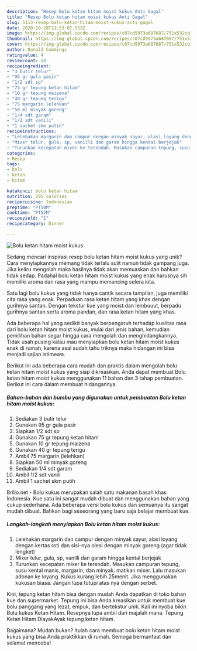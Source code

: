 ```yaml
---
description: "Resep Bolu ketan hitam moist kukus Anti Gagal"
title: "Resep Bolu ketan hitam moist kukus Anti Gagal"
slug: 5113-resep-bolu-ketan-hitam-moist-kukus-anti-gagal
date: 2020-10-28T21:53:07.553Z
image: https://img-global.cpcdn.com/recipes/c07cd5973a687687/751x532cq70/bolu-ketan-hitam-moist-kukus-foto-resep-utama.jpg
thumbnail: https://img-global.cpcdn.com/recipes/c07cd5973a687687/751x532cq70/bolu-ketan-hitam-moist-kukus-foto-resep-utama.jpg
cover: https://img-global.cpcdn.com/recipes/c07cd5973a687687/751x532cq70/bolu-ketan-hitam-moist-kukus-foto-resep-utama.jpg
author: Donald Cummings
ratingvalue: 4
reviewcount: 14
recipeingredient:
- "3 butir telur"
- "95 gr gula pasir"
- "1/2 sdt sp"
- "75 gr tepung ketan hitam"
- "10 gr tepung maizena"
- "40 gr tepung terigu"
- "75 margarin lelehkan"
- "50 ml minyak goreng"
- "1/4 sdt garam"
- "1/2 sdt vanili"
- "1 sachet skm putih"
recipeinstructions:
- "Lelehakan margarin dan campur dengan minyak sayur, alasi loyang dengan kertas roti dan sisi-nya olesi dengan minyak goreng (agar tidak lengket)"
- "Mixer telur, gula, sp, vanilli dan garam hingga kental berjejak"
- "Turunkan kecepatan mixer ke terendah. Masukan campuran tepung, susu kental manis, margarin, dan minyak. matikan mixer. Lalu masukan adonan ke loyang. Kukus kurang lebih 25menit. Jika menggunakan kukusan biasa. Jangan lupa tutupi atas nya dengan serbet."
categories:
- Resep
tags:
- bolu
- ketan
- hitam

katakunci: bolu ketan hitam 
nutrition: 205 calories
recipecuisine: Indonesian
preptime: "PT10M"
cooktime: "PT52M"
recipeyield: "1"
recipecategory: Dinner

---
```



![Bolu ketan hitam moist kukus](https://img-global.cpcdn.com/recipes/c07cd5973a687687/751x532cq70/bolu-ketan-hitam-moist-kukus-foto-resep-utama.jpg)

Sedang mencari inspirasi resep bolu ketan hitam moist kukus yang unik? Cara menyiapkannya memang tidak terlalu sulit namun tidak gampang juga. Jika keliru mengolah maka hasilnya tidak akan memuaskan dan bahkan tidak sedap. Padahal bolu ketan hitam moist kukus yang enak harusnya sih memiliki aroma dan rasa yang mampu memancing selera kita.

Satu lagi bolu kukus yang tidak hanya cantik secara tampilan, juga memiliki cita rasa yang enak. Perpaduan rasa ketan hitam yang khas dengan gurihnya santan. Dengan tekstur kue yang moist.dan lembuuut, berpadu gurihnya santan serta aroma pandan, dan rasa ketan hitam yang khas.

Ada beberapa hal yang sedikit banyak berpengaruh terhadap kualitas rasa dari bolu ketan hitam moist kukus, mulai dari jenis bahan, kemudian pemilihan bahan segar hingga cara mengolah dan menghidangkannya. Tidak usah pusing kalau mau menyiapkan bolu ketan hitam moist kukus enak di rumah, karena asal sudah tahu triknya maka hidangan ini bisa menjadi sajian istimewa.


Berikut ini ada beberapa cara mudah dan praktis dalam mengolah bolu ketan hitam moist kukus yang siap dikreasikan. Anda dapat membuat Bolu ketan hitam moist kukus menggunakan 11 bahan dan 3 tahap pembuatan. Berikut ini cara dalam membuat hidangannya.

<!--inarticleads1-->

##### Bahan-bahan dan bumbu yang digunakan untuk pembuatan Bolu ketan hitam moist kukus:

1. Sediakan 3 butir telur
1. Gunakan 95 gr gula pasir
1. Siapkan 1/2 sdt sp
1. Gunakan 75 gr tepung ketan hitam
1. Gunakan 10 gr tepung maizena
1. Gunakan 40 gr tepung terigu
1. Ambil 75 margarin (lelehkan)
1. Siapkan 50 ml minyak goreng
1. Sediakan 1/4 sdt garam
1. Ambil 1/2 sdt vanili
1. Ambil 1 sachet skm putih


Brilio.net - Bolu kukus merupakan salah satu makanan basah khas Indonesia. Kue satu ini sangat mudah dibuat dan menggunakan bahan yang cukup sederhana. Ada beberapa versi bolu kukus dan semuanya itu sangat mudah dibuat. Bahkan bagi seseorang yang baru saja belajar membuat kue. 

<!--inarticleads2-->

##### Langkah-langkah menyiapkan Bolu ketan hitam moist kukus:

1. Lelehakan margarin dan campur dengan minyak sayur, alasi loyang dengan kertas roti dan sisi-nya olesi dengan minyak goreng (agar tidak lengket)
1. Mixer telur, gula, sp, vanilli dan garam hingga kental berjejak
1. Turunkan kecepatan mixer ke terendah. Masukan campuran tepung, susu kental manis, margarin, dan minyak. matikan mixer. Lalu masukan adonan ke loyang. Kukus kurang lebih 25menit. Jika menggunakan kukusan biasa. Jangan lupa tutupi atas nya dengan serbet.


Kini, tepung ketan hitam bisa dengan mudah Anda dapatkan di toko bahan kue dan supermarket. Tepung ini bisa Anda kreasikan untuk membuat kue bolu panggang yang lezat, empuk, dan bertekstur unik. Kali ini nyoba bikin Bolu kukus Ketan Hitam. Resepnya lupa ambil dari majalah mana. Tepung Ketan Hitam DiayakAyak tepung ketan hitam. 

Bagaimana? Mudah bukan? Itulah cara membuat bolu ketan hitam moist kukus yang bisa Anda praktikkan di rumah. Semoga bermanfaat dan selamat mencoba!
